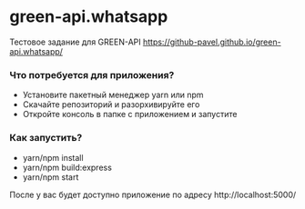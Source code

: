 # green-api.whatsapp
Тестовое задание для GREEN-API
https://github-pavel.github.io/green-api.whatsapp/

### Что потребуется для приложения?

- Установите пакетный менеджер yarn или npm
- Скачайте репозиторий и разорхивируйте его
- Откройте консоль в папке с приложением и запустите


### Как запустить?

 - yarn/npm install
 - yarn/npm build:express
 - yarn/npm start

После у вас будет доступно приложение по адресу http://localhost:5000/
